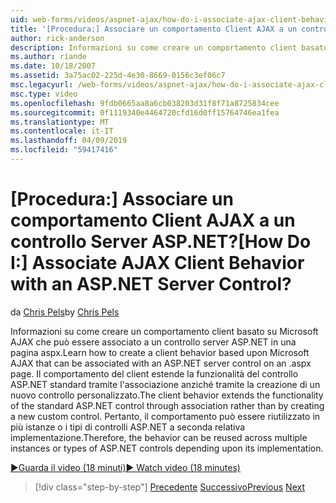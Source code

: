```yaml
---
uid: web-forms/videos/aspnet-ajax/how-do-i-associate-ajax-client-behavior-with-an-aspnet-server-control
title: '[Procedura:] Associare un comportamento Client AJAX a un controllo Server ASP.NET? | Microsoft Docs'
author: rick-anderson
description: Informazioni su come creare un comportamento client basato su Microsoft AJAX che può essere associato a un controllo server ASP.NET in una pagina aspx. Il comportamento del client e...
ms.author: riande
ms.date: 10/18/2007
ms.assetid: 3a75ac02-225d-4e30-8669-0156c3ef06c7
msc.legacyurl: /web-forms/videos/aspnet-ajax/how-do-i-associate-ajax-client-behavior-with-an-aspnet-server-control
msc.type: video
ms.openlocfilehash: 9fdb0665aa8a6cb038203d31f8f71a8725834cee
ms.sourcegitcommit: 0f1119340e4464720cfd16d0ff15764746ea1fea
ms.translationtype: MT
ms.contentlocale: it-IT
ms.lasthandoff: 04/09/2019
ms.locfileid: "59417416"
---
```

# <a name="how-do-i-associate-ajax-client-behavior-with-an-aspnet-server-control"></a><span data-ttu-id="7f878-105">[Procedura:] Associare un comportamento Client AJAX a un controllo Server ASP.NET?</span><span class="sxs-lookup"><span data-stu-id="7f878-105">[How Do I:] Associate AJAX Client Behavior with an ASP.NET Server Control?</span></span>

<span data-ttu-id="7f878-106">da [Chris Pels](https://twitter.com/chrispels)</span><span class="sxs-lookup"><span data-stu-id="7f878-106">by [Chris Pels](https://twitter.com/chrispels)</span></span>

<span data-ttu-id="7f878-107">Informazioni su come creare un comportamento client basato su Microsoft AJAX che può essere associato a un controllo server ASP.NET in una pagina aspx.</span><span class="sxs-lookup"><span data-stu-id="7f878-107">Learn how to create a client behavior based upon Microsoft AJAX that can be associated with an ASP.NET server control on an .aspx page.</span></span> <span data-ttu-id="7f878-108">Il comportamento del client estende la funzionalità del controllo ASP.NET standard tramite l'associazione anziché tramite la creazione di un nuovo controllo personalizzato.</span><span class="sxs-lookup"><span data-stu-id="7f878-108">The client behavior extends the functionality of the standard ASP.NET control through association rather than by creating a new custom control.</span></span> <span data-ttu-id="7f878-109">Pertanto, il comportamento può essere riutilizzato in più istanze o i tipi di controlli ASP.NET a seconda relativa implementazione.</span><span class="sxs-lookup"><span data-stu-id="7f878-109">Therefore, the behavior can be reused across multiple instances or types of ASP.NET controls depending upon its implementation.</span></span>

[<span data-ttu-id="7f878-110">&#9654;Guarda il video (18 minuti)</span><span class="sxs-lookup"><span data-stu-id="7f878-110">&#9654; Watch video (18 minutes)</span></span>](https://channel9.msdn.com/Blogs/ASP-NET-Site-Videos/how-do-i-associate-ajax-client-behavior-with-an-aspnet-server-control)

> [!div class="step-by-step"]
> <span data-ttu-id="7f878-111">[Precedente](how-do-i-build-custom-server-controls-that-work-with-or-without-aspnet-ajax.md)
> [Successivo](how-do-i-retrieve-values-from-server-side-ajax-controls.md)</span><span class="sxs-lookup"><span data-stu-id="7f878-111">[Previous](how-do-i-build-custom-server-controls-that-work-with-or-without-aspnet-ajax.md)
[Next](how-do-i-retrieve-values-from-server-side-ajax-controls.md)</span></span>
